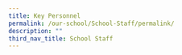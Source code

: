 ```yaml
---
title: Key Personnel
permalink: /our-school/School-Staff/permalink/
description: ""
third_nav_title: School Staff
---
```

